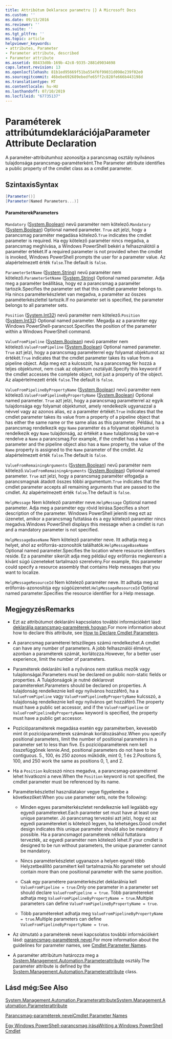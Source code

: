 ```yaml
---
title: Attribútum Deklarace parametru |} A Microsoft Docs
ms.custom: ''
ms.date: 09/13/2016
ms.reviewer: ''
ms.suite: ''
ms.tgt_pltfrm: ''
ms.topic: article
helpviewer_keywords:
- attributes, Parameter
- Parameter attribute, described
- Parameter attribute
ms.assetid: 08433d0b-169b-42c8-9335-2881d9034698
caps.latest.revision: 13
ms.openlocfilehash: 81b1ed95669f51ba554f6f99031d098e239f02e0
ms.sourcegitcommit: 46bebe692689ebedfe65ff2c828fe666b443198d
ms.translationtype: MT
ms.contentlocale: hu-HU
ms.lasthandoff: 07/10/2019
ms.locfileid: "67735137"
---
```

# <a name="parameter-attribute-declaration"></a><span data-ttu-id="e5c41-102">Paraméterek attribútumdeklarációja</span><span class="sxs-lookup"><span data-stu-id="e5c41-102">Parameter Attribute Declaration</span></span>

<span data-ttu-id="e5c41-103">A paraméter-attribútumhoz azonosítja a parancsmag osztály nyilvános tulajdonsága parancsmag-paraméterként.</span><span class="sxs-lookup"><span data-stu-id="e5c41-103">The Parameter attribute identifies a public property of the cmdlet class as a cmdlet parameter.</span></span>

## <a name="syntax"></a><span data-ttu-id="e5c41-104">Szintaxis</span><span class="sxs-lookup"><span data-stu-id="e5c41-104">Syntax</span></span>

```csharp
[Parameter()]
[Parameter(Named Parameters...)]
```

#### <a name="parameters"></a><span data-ttu-id="e5c41-105">Paraméterek</span><span class="sxs-lookup"><span data-stu-id="e5c41-105">Parameters</span></span>

<span data-ttu-id="e5c41-106">`Mandatory` ([System.Boolean](/dotnet/api/System.Boolean)) nevű paraméter nem kötelező.</span><span class="sxs-lookup"><span data-stu-id="e5c41-106">`Mandatory` ([System.Boolean](/dotnet/api/System.Boolean)) Optional named parameter.</span></span> <span data-ttu-id="e5c41-107">`True` azt jelzi, hogy a parancsmag paraméter megadása kötelező.</span><span class="sxs-lookup"><span data-stu-id="e5c41-107">`True` indicates the cmdlet parameter is required.</span></span> <span data-ttu-id="e5c41-108">Ha egy kötelező paraméter nincs megadva, a parancsmag meghívása, a Windows PowerShell bekéri a felhasználótól a paraméter értékét.</span><span class="sxs-lookup"><span data-stu-id="e5c41-108">If a required parameter is not provided when the cmdlet is invoked, Windows PowerShell prompts the user for a parameter value.</span></span> <span data-ttu-id="e5c41-109">Az alapértelmezett érték `false`.</span><span class="sxs-lookup"><span data-stu-id="e5c41-109">The default is `false`.</span></span>

<span data-ttu-id="e5c41-110">`ParameterSetName` ([System.String](/dotnet/api/System.String)) nevű paraméter nem kötelező.</span><span class="sxs-lookup"><span data-stu-id="e5c41-110">`ParameterSetName` ([System.String](/dotnet/api/System.String)) Optional named parameter.</span></span> <span data-ttu-id="e5c41-111">Adja meg a paraméter beállítása, hogy ez a parancsmag a paraméter tartozik.</span><span class="sxs-lookup"><span data-stu-id="e5c41-111">Specifies the parameter set that this cmdlet parameter belongs to.</span></span> <span data-ttu-id="e5c41-112">Ha nincs paraméterkészletet van megadva, a paraméter az összes paraméterkészlettel tartozik.</span><span class="sxs-lookup"><span data-stu-id="e5c41-112">If no parameter set is specified, the parameter belongs to all parameter sets.</span></span>

<span data-ttu-id="e5c41-113">`Position` ([System.Int32](/dotnet/api/System.Int32)) nevű paraméter nem kötelező.</span><span class="sxs-lookup"><span data-stu-id="e5c41-113">`Position` ([System.Int32](/dotnet/api/System.Int32)) Optional named parameter.</span></span> <span data-ttu-id="e5c41-114">Megadja az a paraméter egy Windows PowerShell-parancsot.</span><span class="sxs-lookup"><span data-stu-id="e5c41-114">Specifies the position of the parameter within a Windows PowerShell command.</span></span>

<span data-ttu-id="e5c41-115">`ValueFromPipeline` ([System.Boolean](/dotnet/api/System.Boolean)) nevű paraméter nem kötelező.</span><span class="sxs-lookup"><span data-stu-id="e5c41-115">`ValueFromPipeline` ([System.Boolean](/dotnet/api/System.Boolean)) Optional named parameter.</span></span> <span data-ttu-id="e5c41-116">`True` azt jelzi, hogy a parancsmag paraméterrel egy folyamat objektumot az értékét.</span><span class="sxs-lookup"><span data-stu-id="e5c41-116">`True` indicates that the cmdlet parameter takes its value from a pipeline object.</span></span> <span data-ttu-id="e5c41-117">Adja meg ezt a kulcsszót, ha a parancsmag fér hozzá a teljes objektumot, nem csak az objektum osztályát.</span><span class="sxs-lookup"><span data-stu-id="e5c41-117">Specify this keyword if the cmdlet accesses the complete object, not just a property of the object.</span></span> <span data-ttu-id="e5c41-118">Az alapértelmezett érték `false`.</span><span class="sxs-lookup"><span data-stu-id="e5c41-118">The default is `false`.</span></span>

<span data-ttu-id="e5c41-119">`ValueFromPipelineByPropertyName` ([System.Boolean](/dotnet/api/System.Boolean)) nevű paraméter nem kötelező.</span><span class="sxs-lookup"><span data-stu-id="e5c41-119">`ValueFromPipelineByPropertyName` ([System.Boolean](/dotnet/api/System.Boolean)) Optional named parameter.</span></span> <span data-ttu-id="e5c41-120">`True` azt jelzi, hogy a parancsmag paraméterrel az egyik tulajdonsága egy folyamat objektumot, amely rendelkezik ugyanazzal a névvel vagy az azonos alias, ez a paraméter értékét.</span><span class="sxs-lookup"><span data-stu-id="e5c41-120">`True` indicates that the cmdlet parameter takes its value from a property of a pipeline object that has either the same name or the same alias as this parameter.</span></span> <span data-ttu-id="e5c41-121">Például, ha a parancsmag rendelkezik egy `Name` paraméter és a folyamat objektumot is rendelkezik egy `Name` tulajdonság, az értékét a `Name` tulajdonság be van-e rendelve a `Name` a parancsmag.</span><span class="sxs-lookup"><span data-stu-id="e5c41-121">For example, if the cmdlet has a `Name` parameter and the pipeline object also has a `Name` property, the value of the `Name` property is assigned to the `Name` parameter of the cmdlet.</span></span> <span data-ttu-id="e5c41-122">Az alapértelmezett érték `false`.</span><span class="sxs-lookup"><span data-stu-id="e5c41-122">The default is `false`.</span></span>

<span data-ttu-id="e5c41-123">`ValueFromRemainingArguments` ([System.Boolean](/dotnet/api/System.Boolean)) nevű paraméter nem kötelező.</span><span class="sxs-lookup"><span data-stu-id="e5c41-123">`ValueFromRemainingArguments` ([System.Boolean](/dotnet/api/System.Boolean)) Optional named parameter.</span></span> <span data-ttu-id="e5c41-124">`True` azt jelzi, hogy a parancsmag paraméter elfogadja a parancsmagnak átadott összes többi argumentum.</span><span class="sxs-lookup"><span data-stu-id="e5c41-124">`True` indicates that the cmdlet parameter accepts all remaining arguments that are passed to the cmdlet.</span></span> <span data-ttu-id="e5c41-125">Az alapértelmezett érték `false`.</span><span class="sxs-lookup"><span data-stu-id="e5c41-125">The default is `false`.</span></span>

<span data-ttu-id="e5c41-126">`HelpMessage` Nem kötelező paraméter neve.</span><span class="sxs-lookup"><span data-stu-id="e5c41-126">`HelpMessage` Optional named parameter.</span></span> <span data-ttu-id="e5c41-127">Adja meg a paraméter egy rövid leírása.</span><span class="sxs-lookup"><span data-stu-id="e5c41-127">Specifies a short description of the parameter.</span></span> <span data-ttu-id="e5c41-128">Windows PowerShell jeleníti meg ezt az üzenetet, amikor a parancsmag futtatása és a egy kötelező paraméter nincs megadva.</span><span class="sxs-lookup"><span data-stu-id="e5c41-128">Windows PowerShell displays this message when a cmdlet is run and a mandatory parameter is not specified.</span></span>

<span data-ttu-id="e5c41-129">`HelpMessageBaseName` Nem kötelező paraméter neve. Itt adhatja meg a helyet, ahol az erőforrás-azonosítók találhatók.</span><span class="sxs-lookup"><span data-stu-id="e5c41-129">`HelpMessageBaseName` Optional named parameter.Specifies the location where resource identifiers reside.</span></span> <span data-ttu-id="e5c41-130">Ez a paraméter sikerült adja meg például egy erőforrás megkeresni a kívánt súgó üzeneteket tartalmazó szerelvény.</span><span class="sxs-lookup"><span data-stu-id="e5c41-130">For example, this parameter could specify a resource assembly that contains Help messages that you want to localize.</span></span>

<span data-ttu-id="e5c41-131">`HelpMessageResourceId` Nem kötelező paraméter neve. Itt adhatja meg az erőforrás-azonosítója egy súgóüzenetet.</span><span class="sxs-lookup"><span data-stu-id="e5c41-131">`HelpMessageResourceId` Optional named parameter.Specifies the resource identifier for a Help message.</span></span>

## <a name="remarks"></a><span data-ttu-id="e5c41-132">Megjegyzés</span><span class="sxs-lookup"><span data-stu-id="e5c41-132">Remarks</span></span>

- <span data-ttu-id="e5c41-133">Ezt az attribútumot deklarálni kapcsolatos további információkért lásd: [deklarálja parancsmag-paraméterek hogyan](./how-to-declare-cmdlet-parameters.md).</span><span class="sxs-lookup"><span data-stu-id="e5c41-133">For more information about how to declare this attribute, see [How to Declare Cmdlet Parameters](./how-to-declare-cmdlet-parameters.md).</span></span>

- <span data-ttu-id="e5c41-134">A parancsmag paraméterei tetszőleges számú rendelkezhet.</span><span class="sxs-lookup"><span data-stu-id="e5c41-134">A cmdlet can have any number of parameters.</span></span> <span data-ttu-id="e5c41-135">A jobb felhasználói élményt, azonban a paraméterek számát, korlátozza.</span><span class="sxs-lookup"><span data-stu-id="e5c41-135">However, for a better user experience, limit the number of parameters.</span></span>

- <span data-ttu-id="e5c41-136">Paraméterek deklarálni kell a nyilvános nem statikus mezők vagy tulajdonságai.</span><span class="sxs-lookup"><span data-stu-id="e5c41-136">Parameters must be declared on public non-static fields or properties.</span></span> <span data-ttu-id="e5c41-137">A Tulajdonságok je nutné deklarovat paramétereket.</span><span class="sxs-lookup"><span data-stu-id="e5c41-137">Parameters should be declared on properties.</span></span> <span data-ttu-id="e5c41-138">A tulajdonság rendelkeznie kell egy nyilvános hozzáférő, ha a `ValueFromPipeline` vagy `ValueFromPipelineByPropertyName` kulcsszó, a tulajdonság rendelkeznie kell egy nyilvános get hozzáférő.</span><span class="sxs-lookup"><span data-stu-id="e5c41-138">The property must have a public set accessor, and if the `ValueFromPipeline` or `ValueFromPipelineByPropertyName` keyword is specified, the property must have a public get accessor.</span></span>

- <span data-ttu-id="e5c41-139">Pozícióparaméterek megadása esetén egy paraméterben, kevesebb mint öt pozícióparaméterek számának korlátozásához.</span><span class="sxs-lookup"><span data-stu-id="e5c41-139">When you specify positional parameters,  limit the number of positional parameters in a parameter set to less than five.</span></span> <span data-ttu-id="e5c41-140">És pozícióparaméterek nem kell összefüggőnek lennie.</span><span class="sxs-lookup"><span data-stu-id="e5c41-140">And, positional parameters do not have to be contiguous.</span></span> <span data-ttu-id="e5c41-141">5\., 100, és 250 azonos működik, mint 0, 1 és 2.</span><span class="sxs-lookup"><span data-stu-id="e5c41-141">Positions 5, 100, and 250 work the same as positions 0, 1, and 2.</span></span>

- <span data-ttu-id="e5c41-142">Ha a `Position` kulcsszó nincs megadva, a parancsmag-paraméterrel lehet hivatkozni a neve.</span><span class="sxs-lookup"><span data-stu-id="e5c41-142">When the `Position` keyword is not specified, the cmdlet parameter must be referenced by its name.</span></span>

- <span data-ttu-id="e5c41-143">Paraméterkészlettel használatakor vegye figyelembe a következőket:</span><span class="sxs-lookup"><span data-stu-id="e5c41-143">When you use parameter sets, note the following:</span></span>

    - <span data-ttu-id="e5c41-144">Minden egyes paraméterkészletet rendelkeznie kell legalább egy egyedi paramétereket.</span><span class="sxs-lookup"><span data-stu-id="e5c41-144">Each parameter set must have at least one unique parameter.</span></span> <span data-ttu-id="e5c41-145">Jó parancsmag tervezési azt jelzi, hogy ez az egyedi paramétereket is kötelező legyen, ha lehetséges.</span><span class="sxs-lookup"><span data-stu-id="e5c41-145">Good cmdlet design indicates this unique parameter should also be mandatory if possible.</span></span> <span data-ttu-id="e5c41-146">Ha a parancsmagot paraméterek nélkül futtatásra tervezték, az egyedi paraméter nem kötelező lehet.</span><span class="sxs-lookup"><span data-stu-id="e5c41-146">If your cmdlet is designed to be run without parameters, the unique parameter cannot be mandatory.</span></span>

    - <span data-ttu-id="e5c41-147">Nincs paraméterkészletet ugyanazon a helyen egynél több Helyzetbeállító paramétert kell tartalmaznia.</span><span class="sxs-lookup"><span data-stu-id="e5c41-147">No parameter set should contain more than one positional parameter with the same position.</span></span>

    - <span data-ttu-id="e5c41-148">Csak egy paramétere paraméterkészlet deklarálnia kell `ValueFromPipeline = true`.</span><span class="sxs-lookup"><span data-stu-id="e5c41-148">Only one parameter in a parameter set should declare `ValueFromPipeline = true`.</span></span> <span data-ttu-id="e5c41-149">Több paramétereket adhatja meg `ValueFromPipelineByPropertyName = true`.</span><span class="sxs-lookup"><span data-stu-id="e5c41-149">Multiple parameters can define `ValueFromPipelineByPropertyName = true`.</span></span>

    - <span data-ttu-id="e5c41-150">Több paramétereket adhatja meg `ValueFromPipelineByPropertyName = true`.</span><span class="sxs-lookup"><span data-stu-id="e5c41-150">Multiple parameters can define `ValueFromPipelineByPropertyName = true`.</span></span>

- <span data-ttu-id="e5c41-151">Az útmutató a paraméterek nevei kapcsolatos további információkért lásd: [parancsmag-paraméterek nevei](standard-cmdlet-parameter-names-and-types.md).</span><span class="sxs-lookup"><span data-stu-id="e5c41-151">For more information about the guidelines for parameter names, see [Cmdlet Parameter Names](standard-cmdlet-parameter-names-and-types.md).</span></span>

- <span data-ttu-id="e5c41-152">A paraméter attribútum határozza meg a [System.Management.Automation.Parameterattribute](/dotnet/api/System.Management.Automation.ParameterAttribute) osztály.</span><span class="sxs-lookup"><span data-stu-id="e5c41-152">The parameter attribute is defined by the [System.Management.Automation.Parameterattribute](/dotnet/api/System.Management.Automation.ParameterAttribute) class.</span></span>

## <a name="see-also"></a><span data-ttu-id="e5c41-153">Lásd még:</span><span class="sxs-lookup"><span data-stu-id="e5c41-153">See Also</span></span>

[<span data-ttu-id="e5c41-154">System.Management.Automation.Parameterattribute</span><span class="sxs-lookup"><span data-stu-id="e5c41-154">System.Management.Automation.Parameterattribute</span></span>](/dotnet/api/System.Management.Automation.ParameterAttribute)

[<span data-ttu-id="e5c41-155">Parancsmag-paraméterek nevei</span><span class="sxs-lookup"><span data-stu-id="e5c41-155">Cmdlet Parameter Names</span></span>](standard-cmdlet-parameter-names-and-types.md)

[<span data-ttu-id="e5c41-156">Egy Windows PowerShell-parancsmag írása</span><span class="sxs-lookup"><span data-stu-id="e5c41-156">Writing a Windows PowerShell Cmdlet</span></span>](./writing-a-windows-powershell-cmdlet.md)
